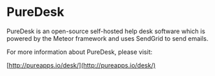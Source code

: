 # PureDesk

PureDesk is an open-source self-hosted help desk software which is powered by the Meteor framework and uses SendGrid to send emails.

For more information about PureDesk, please visit:

[http://pureapps.io/desk/](http://pureapps.io/desk/)